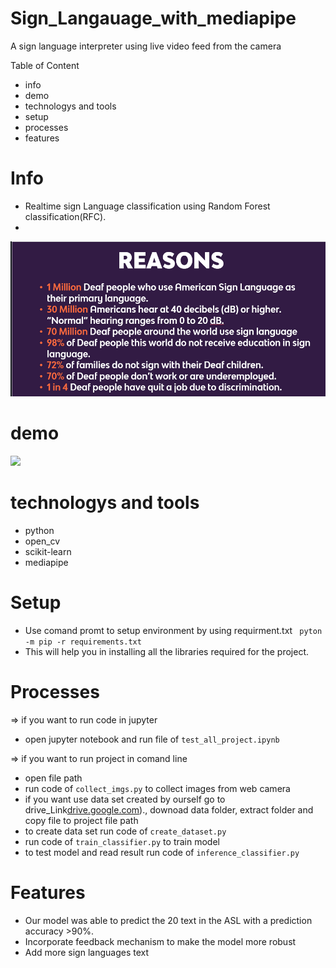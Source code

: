 # Sign_Langauage_with_mediapipe
A sign language interpreter using live video feed from the camera
 

Table of Content
- info
- demo
- technologys and tools
- setup
- processes
- features

# Info
- Realtime sign Language classification using Random Forest classification(RFC).
- 


![](https://github.com/shnooo0/Sign_Langauage_with_mediapipe/blob/main/image)



# demo

![](https://github.com/shnooo0/Sign_Langauage_with_mediapipe/blob/main/demo_image)


# technologys and tools
- python
- open_cv
- scikit-learn
- mediapipe

# Setup 
- Use comand promt to setup environment by using requirment.txt
  ``` pyton -m pip -r requirements.txt```
- This will help you in installing all the libraries required for the project.

# Processes

=> if you want to run code in jupyter 
- open jupyter notebook and run file of ```test_all_project.ipynb```

=> if you want to run project in comand line
- open file path
- run code of ```collect_imgs.py``` to collect images from web camera
-  if you want use data set created by ourself go to drive_Link[drive.google.com](https://drive.google.com/drive/folders/14D0t8lCkxjpBVek3VM4L22YbwMm7Q0qL?usp=sharing))., downoad data folder, extract folder and copy file to project file path
- to create data set run code of ```create_dataset.py```
- run code of ```train_classifier.py``` to train model
- to test model and read result run code of ```inference_classifier.py```


# Features
- Our model was able to predict the 20 text in the ASL with a prediction accuracy >90%.
- Incorporate feedback mechanism to make the model more robust
- Add more sign languages text


